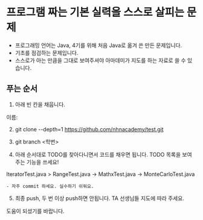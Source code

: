 # 프로그램 짜는 기본 실력을 스스로 살피는 문제

- 프로그래밍 언어는 Java, 4기를 위해 처음 Java로 옮겨 쓴 만든 문제입니다.
- 기초를 점검하는 문제입니다.
- 스스로가 아는 만큼을 그대로 보여주셔야 아마데미가 지도를 하는 자료로 쓸 수 있습니다.

## 푸는 순서

1. 아래 빈 칸을 채웁니다.

이름:

2. git clone --depth=1 https://github.com/nhnacademy/test.git

3. git branch <학번>

4. 아래 순서대로 TODO를 찾아다니면서 코드를 채우면 됩니다. TODO 목록을 보여주는 기능을 쓰세요!

IteratorTest.java > RangeTest.java -> MathxTest.java -> MonteCarloTest.java

    - 자주 commit 하세요. 실수하기 쉬워요.

5. 최종 push, 두 번 이상 push하면 안됩니다. TA 선생님들 지도에 따라 주세요.

도움이 되셨기를 바랍니다.
